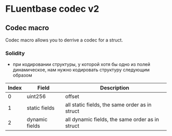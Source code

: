 # FLuentbase codec v2

## Codec macro

Codec macro allows you to derrive a codec for a struct.

### Solidity

- при кодировании структуры, у которой хотя бы одно из полей динамическое, нам нужно кодировать структуру следующим образом

| Index | Field          | Description                                     |
| ----- | -------------- | ----------------------------------------------- |
| 0     | uint256        | offset                                          |
| 1     | static fields  | all static fields, the same order as in struct  |
| 2     | dynamic fields | all dynamic fields, the same order as in struct |
